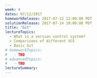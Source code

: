 ```yaml
---
week: 4
dates: 07/12/2017
homeworkRelease: 2017-07-12 12:00:00 PDT
solutionRelease: 2017-07-14 10:00:00 PDT
title: "Git"
lectureTopics:
  - What is a version control system?
  - Comparisons of different VCS
  - Basic Git
# homeworkTopics:
#   - TBD
# advancedTopics:
#   - TBD
lectureSummary:
---
```

